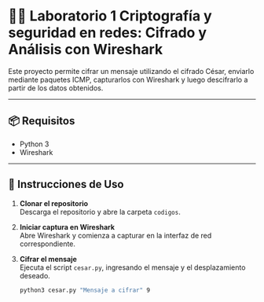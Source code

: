 # 🕵️‍♂️ Laboratorio 1 Criptografía y seguridad en redes: Cifrado y Análisis con Wireshark

Este proyecto permite cifrar un mensaje utilizando el cifrado César, enviarlo mediante paquetes ICMP, capturarlos con Wireshark y luego descifrarlo a partir de los datos obtenidos.

---

## 📦 Requisitos

- Python 3
- Wireshark

---

## 🚀 Instrucciones de Uso

1. **Clonar el repositorio**  
   Descarga el repositorio y abre la carpeta `codigos`.

2. **Iniciar captura en Wireshark**  
   Abre Wireshark y comienza a capturar en la interfaz de red correspondiente.

3. **Cifrar el mensaje**  
   Ejecuta el script `cesar.py`, ingresando el mensaje y el desplazamiento deseado.  
   ```bash
   python3 cesar.py "Mensaje a cifrar" 9
